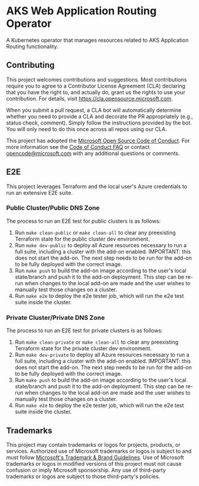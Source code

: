 # AKS Web Application Routing Operator

A Kubernetes operator that manages resources related to AKS Application Routing functionality.

## Contributing

This project welcomes contributions and suggestions.  Most contributions require you to agree to a
Contributor License Agreement (CLA) declaring that you have the right to, and actually do, grant us
the rights to use your contribution. For details, visit https://cla.opensource.microsoft.com.

When you submit a pull request, a CLA bot will automatically determine whether you need to provide
a CLA and decorate the PR appropriately (e.g., status check, comment). Simply follow the instructions
provided by the bot. You will only need to do this once across all repos using our CLA.

This project has adopted the [Microsoft Open Source Code of Conduct](https://opensource.microsoft.com/codeofconduct/).
For more information see the [Code of Conduct FAQ](https://opensource.microsoft.com/codeofconduct/faq/) or
contact [opencode@microsoft.com](mailto:opencode@microsoft.com) with any additional questions or comments.

## E2E
This project leverages Terraform and the local user's Azure credentials to run an extensive E2E suite.

### Public Cluster/Public DNS Zone
The process to run an E2E test for public clusters is as follows:
1. Run `make clean-public` or `make clean-all` to clear any preexisting Terraform state for the public cluster dev environment.
2. Run `make dev-public` to deploy all Azure resources necessary to run a full suite, including a cluster with the add-on enabled. IMPORTANT: this does not start the add-on. The next step needs to be run for the add-on to be fully deployed with the correct image.
3. Run `make push` to build the add-on image according to the user's local state/branch and push it to the add-on deployment. This step can be re-run when changes to the local add-on are made and the user wishes to manually test those changes on a cluster.
4. Run `make e2e` to deploy the e2e tester job, which will run the e2e test suite inside the cluster.

### Private Cluster/Private DNS Zone
The process to run an E2E test for private clusters is as follows:
1. Run `make clean-private` or `make clean-all` to clear any preexisting Terraform state for the private cluster dev environment.
2. Run `make dev-private` to deploy all Azure resources necessary to run a full suite, including a cluster with the add-on enabled. IMPORTANT: this does not start the add-on. The next step needs to be run for the add-on to be fully deployed with the correct image.
3. Run `make push` to build the add-on image according to the user's local state/branch and push it to the add-on deployment. This step can be re-run when changes to the local add-on are made and the user wishes to manually test those changes on a cluster.
4. Run `make e2e` to deploy the e2e tester job, which will run the e2e test suite inside the cluster.

## Trademarks

This project may contain trademarks or logos for projects, products, or services. Authorized use of Microsoft 
trademarks or logos is subject to and must follow 
[Microsoft's Trademark & Brand Guidelines](https://www.microsoft.com/en-us/legal/intellectualproperty/trademarks/usage/general).
Use of Microsoft trademarks or logos in modified versions of this project must not cause confusion or imply Microsoft sponsorship.
Any use of third-party trademarks or logos are subject to those third-party's policies.
